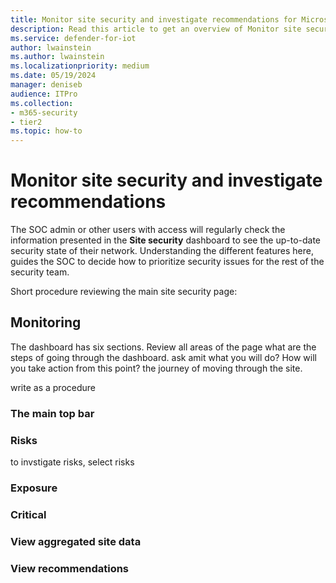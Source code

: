 ```yaml
---
title: Monitor site security and investigate recommendations for Microsoft Defender for IoT in XDR Defender portal
description: Read this article to get an overview of Monitor site security and investigate recommendations of the new Site Security feature.
ms.service: defender-for-iot
author: lwainstein
ms.author: lwainstein
ms.localizationpriority: medium
ms.date: 05/19/2024
manager: deniseb
audience: ITPro
ms.collection:
- m365-security
- tier2
ms.topic: how-to
---
```


# Monitor site security and investigate recommendations

The SOC admin or other users with access <!-- name/ title?--> will regularly check the information presented in the **Site security** dashboard to see the up-to-date security state of their network. Understanding the different features here, guides the SOC to decide how to prioritize security issues for the rest of the security team. <!-- is thiere a team? -->

Short procedure reviewing the main site security page:

## Monitoring

The dashboard has six sections.
Review all areas of the page
what are the steps of going through the dashboard. ask amit what you will do? How will you take action from this point?
the journey of moving through the site.

write as a procedure

### The main top bar

### Risks

to invstigate risks, select risks

### Exposure

### Critical

### View aggregated site data

### View recommendations
